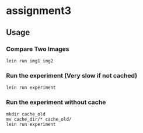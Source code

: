 # assignment3

## Usage

### Compare Two Images

```
lein run img1 img2
```

### Run the experiment (Very slow if not cached)

```
lein run experiment
```

### Run the experiment without cache

```
mkdir cache_old
mv cache_dir/* cache_old/
lein run experiment
```
